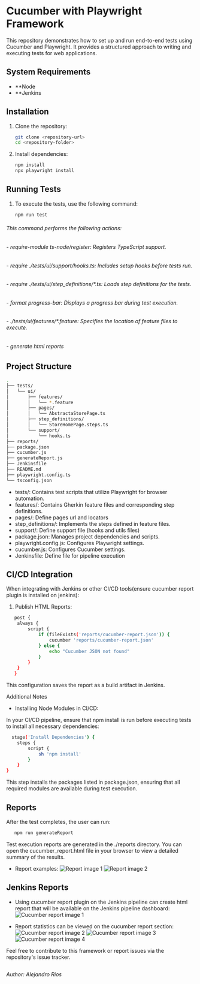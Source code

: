 # Cucumber with Playwright Framework

This repository demonstrates how to set up and run end-to-end tests using Cucumber and Playwright. It provides a structured approach to writing and executing tests for web applications.

## System Requirements

- **Node
- **Jenkins


## Installation

1. Clone the repository:

   ```bash
   git clone <repository-url>
   cd <repository-folder>
   ```

2. Install dependencies:

   ```bash
   npm install
   npx playwright install
   ```

## Running Tests
1. To execute the tests, use the following command:
   ```bash
   npm run test
   ```
###### This command performs the following actions:
###### - require-module ts-node/register: Registers TypeScript support.
###### - require ./tests/ui/support/hooks.ts: Includes setup hooks before tests run.
###### - require ./tests/ui/step_definitions/*.ts: Loads step definitions for the tests.
###### - format progress-bar: Displays a progress bar during test execution.
###### - ./tests/ui/features/*.feature: Specifies the location of feature files to execute.
###### - generate html reports


## Project Structure

```bash
.
├── tests/
│   └── ui/
│       ├── features/
│       │   └── *.feature
│       ├── pages/
│       │   └── AbstractaStorePage.ts
│       ├── step_definitions/
│       │   └── StoreHomePage.steps.ts
│       └── support/
│           └── hooks.ts
├── reports/
├── package.json
├── cucumber.js
├── generateReport.js
├── Jenkinsfile
├── README.md
├── playwright.config.ts
└── tsconfig.json


```
- tests/: Contains test scripts that utilize Playwright for browser automation.
- features/: Contains Gherkin feature files and corresponding step definitions.
- pages/: Define pages url and locators
- step_definitions/: Implements the steps defined in feature files.
- support/: Define support file (hooks and utils files)
- package.json: Manages project dependencies and scripts.
- playwright.config.js: Configures Playwright settings.
- cucumber.js: Configures Cucumber settings.
- Jenkinsfile: Define file for pipeline execution

## CI/CD Integration

When integrating with Jenkins or other CI/CD tools(ensure cucumber report plugin is installed on jenkins):
1. Publish HTML Reports:
```bash
   post {
    always {
        script {
            if (fileExists('reports/cucumber-report.json')) {
                cucumber 'reports/cucumber-report.json'
            } else {
                echo "Cucumber JSON not found"
            }
        }
    }
   }
   ```
This configuration saves the report as a build artifact in Jenkins.

Additional Notes
- Installing Node Modules in CI/CD:

In your CI/CD pipeline, ensure that npm install is run before executing tests to install all necessary dependencies:
```bash
  stage('Install Dependencies') {
    steps {
        script {
            sh 'npm install'
        }
    }
}


   ```

This step installs the packages listed in package.json, ensuring that all required modules are available during test execution.



## Reports
After the test completes, the user can run:
```bash
   npm run generateReport
   ```
Test execution reports are generated in the ./reports directory. You can open the cucumber_report.html file in your browser to view a detailed summary of the results.

- Report examples:
![Report image 1](./reports/examples/report_01.png)
![Report image 2](./reports/examples/report_02.png)

## Jenkins Reports
- Using cucumber report plugin on the Jenkins pipeline can create html report that will be available on the Jenkins pipeline dashboard:
![Cucumber report image 1](./reports/examples/cucumber_report_01.png)

- Report statistics can be viewed on the cucumber report section:
![Cucumber report image 2](./reports/examples/cucumber_report_02.png)
![Cucumber report image 3](./reports/examples/cucumber_report_03.png)
![Cucumber report image 4](./reports/examples/cucumber_report_04.png)

Feel free to contribute to this framework or report issues via the repository's issue tracker.

##

 ###### Author: Alejandro Rios 